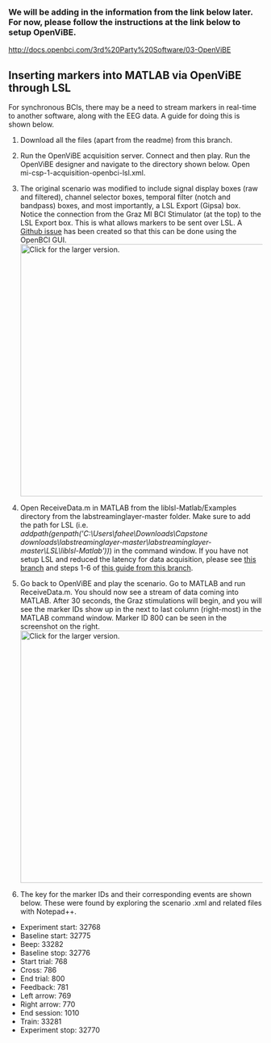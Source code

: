 ### We will be adding in the information from the link below later. For now, please follow the instructions at the link below to setup OpenViBE. 

http://docs.openbci.com/3rd%20Party%20Software/03-OpenViBE

## Inserting markers into MATLAB via OpenViBE through LSL
For synchronous BCIs, there may be a need to stream markers in real-time to another software, along with the EEG data. A guide for doing this is shown below. 

1. Download all the files (apart from the readme) from this branch.
2. Run the OpenViBE acquisition server. Connect and then play. Run the OpenViBE designer and navigate to the directory shown below. Open mi-csp-1-acquisition-openbci-lsl.xml.
3. The original scenario was modified to include signal display boxes (raw and filtered), channel selector boxes, temporal filter (notch and bandpass) boxes, and most importantly, a LSL Export (Gipsa) box. Notice the connection from the Graz MI BCI Stimulator (at the top) to the LSL Export box. This is what allows markers to be sent over LSL. A [Github issue](https://github.com/OpenBCI/OpenBCI_GUI/issues/313) has been created so that this can be done using the OpenBCI GUI.
<br><a href="https://drive.google.com/uc?export=view&id=19wwsXxB4otgxr7jUzTy4wrr9ajqMotdL"><img src="https://drive.google.com/uc?export=view&id=19wwsXxB4otgxr7jUzTy4wrr9ajqMotdL" style="width: 500px; max-width: 100%; height: auto" title="Click for the larger version." /></a></br>
4. Open ReceiveData.m in MATLAB from the liblsl-Matlab/Examples directory from the labstreaminglayer-master folder. Make sure to add the path for LSL (i.e. <i>addpath(genpath('C:\Users\fahee\Downloads\Capstone downloads\labstreaminglayer-master\labstreaminglayer-master\LSL\liblsl-Matlab'))</i>) in the command window. If you have not setup LSL and reduced the latency for data acquisition, please see [this branch](https://github.com/faheemersh/Senior_Design_Dry_EEG_BCI/tree/Streaming-via-LSL) and steps 1-6 of [this guide from this  branch](https://github.com/faheemersh/Senior_Design_Dry_EEG_BCI/tree/Archives-and-Executables#run-the-standalone-openbci-gui).

5. Go back to OpenViBE and play the scenario. Go to MATLAB and run ReceiveData.m. You should now see a stream of data coming into MATLAB. After 30 seconds, the Graz stimulations will begin, and you will see the marker IDs show up in the next to last column (right-most) in the MATLAB command window. Marker ID 800 can be seen in the screenshot on the right.
<br><a href="https://drive.google.com/uc?export=view&id=1SKhJZcaF8Et1y5lssR5Zs7-IT5I6W5Vn"><img src="https://drive.google.com/uc?export=view&id=1SKhJZcaF8Et1y5lssR5Zs7-IT5I6W5Vn" style="width: 500px; max-width: 100%; height: auto" title="Click for the larger version." /></a></br>
6. The key for the marker IDs and their corresponding events are shown below. These were found by exploring the scenario .xml and related files with Notepad++.
* Experiment start: 32768
* Baseline start: 32775
* Beep: 33282
* Baseline stop: 32776
* Start trial: 768
* Cross: 786
* End trial: 800
* Feedback: 781
* Left arrow: 769
* Right arrow: 770
* End session: 1010
* Train: 33281
* Experiment stop: 32770
